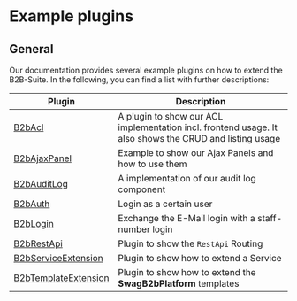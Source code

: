 # Example plugins

## General

Our documentation provides several example plugins on how to extend the B2B-Suite. In the following, you can find a list with further descriptions:

| Plugin                                 | Description                                                                                            |
|----------------------------------------|--------------------------------------------------------------------------------------------------------|
| [B2bAcl](B2bAcl.zip)                   | A plugin to show our ACL implementation incl. frontend usage. It also shows the CRUD and listing usage |
| [B2bAjaxPanel](B2bAjaxPanel.zip)       | Example to show our Ajax Panels and how to use them                                                    |
| [B2bAuditLog](B2bAuditLog.zip)         | A implementation of our audit log component                                                            |
| [B2bAuth](B2bAuth.zip)                 | Login as a certain user                                                                                |
| [B2bLogin](B2bLogin.zip)               | Exchange the E-Mail login with a staff-number login                                                    |
| [B2bRestApi](B2bRestApi.zip)           | Plugin to show the `RestApi` Routing                                                                   |
| [B2bServiceExtension](B2bServiceExtension.zip) | Plugin to show how to extend a Service                                                                 |
| [B2bTemplateExtension](B2bTemplateExtension.zip) | Plugin to show how to extend the **SwagB2bPlatform** templates                                         |
